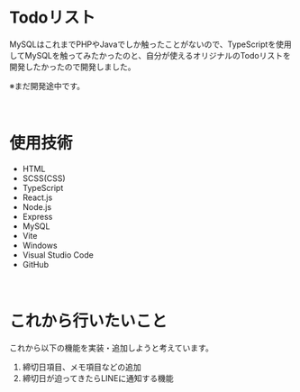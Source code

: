 # Todoリスト

MySQLはこれまでPHPやJavaでしか触ったことがないので、TypeScriptを使用してMySQLを触ってみたかったのと、自分が使えるオリジナルのTodoリストを開発したかったので開発しました。

※まだ開発途中です。

<br>

# 使用技術

- HTML
- SCSS(CSS)
- TypeScript
- React.js
- Node.js
- Express
- MySQL
- Vite
- Windows
- Visual Studio Code
- GitHub

<br>

# これから行いたいこと

これから以下の機能を実装・追加しようと考えています。

1.  締切日項目、メモ項目などの追加
2.  締切日が迫ってきたらLINEに通知する機能
